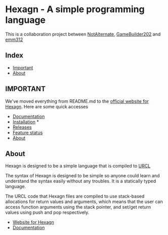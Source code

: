# Hexagn - A simple programming language
This is a collaboration project between
[NotAlternate](https://github.com/NotAlternate/), [GameBuilder202](https://github.com/GameBuilder202/) and [emm312](https://github.com/emm312/)

## Index
- [Important](#important)
- [About](#about)

## IMPORTANT

We've moved everything from README.md to the [official website for Hexagn](https://notalternate.github.io/hexagn/). Here are some quick accesses
- [Documentation](https://notalternate.github.io/hexagn/documentation/index.html)
- [Installation](https://notalternate.github.io/hexagn/installation.html) *
- [Releases](https://notalternate.github.io/hexagn/releases.html)
- [Feature status](https://notalternate.github.io/hexagn/feature.html)
- [About](https://notalternate.github.io/hexagn/about.html)

## About

Hexagn is designed to be a simple language that is compiled to [URCL](#urcl)

The syntax of Hexagn is designed to be simple so anyone could learn and understand the syntax easily without any troubles.
It is a statically typed language.

The URCL code that Hexagn files are compiled to use stack-based allocations for return values and arguments, which means
that the user can access function arguments using the stack pointer, and set/get return values using push and pop respectively.

- [Website for Hexagn](https://notalternate.github.io/hexagn/home.html)<br>
- [Documentation](https://notalternate.github.io/hexagn/documentation/main.html)
